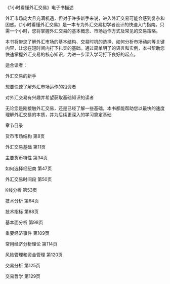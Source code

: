 《1小时看懂外汇交易》电子书描述

外汇市场庞大且充满机遇，但对于许多新手来说，进入外汇交易可能会感到复杂和困惑。《1小时看懂外汇交易》是一本专为外汇交易初学者设计的快速入门指南。只需一个小时，您将掌握外汇交易的基本概念、市场运作方式及常见的交易策略。

本书将带您了解外汇市场的基本结构、交易时机的选择、如何分析市场动向等关键内容，让您在短时间内打下扎实的基础。通过简单明了的语言和实例，本书帮助您快速掌握外汇交易的核心知识，为进一步深入学习打下良好的起点。

适合读者：

外汇交易的新手

想要快速了解外汇市场运作的投资者

对外汇交易有兴趣并希望获取基础知识的读者

无论您是刚接触外汇交易，还是已经了解一些基础，本书都能帮助您以最快的速度理解外汇交易的本质，并为后续更深入的学习奠定基础

章节目录

货币市场结构		第8页

外汇交易基础		第11页  

主要货币特性		第34页  

如何选择经纪商		第47页   

外汇交易时间段		第50页  

K线分析		第53页

技术分析		第64页

技术指标		第88页

基本面分析		第98页

重要经济事件		第109页     

常用经济分析理论	第114页

风险管理和资金管理	第120页

交易分析		第125页

交易哲学		第129页
